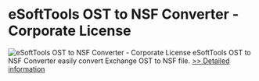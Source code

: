# eSoftTools OST to NSF Converter - Corporate License
![eSoftTools OST to NSF Converter - Corporate License](https://mycommerce.akamaized.net/api/pimages/P300877980/BIG/300877980.GIF)
eSoftTools OST to NSF Converter easily convert Exchange OST to NSF file.
[>> Detailed information](https://secure.shareit.com/shareit/product.html?productid=300877980&affiliateid=200057808)